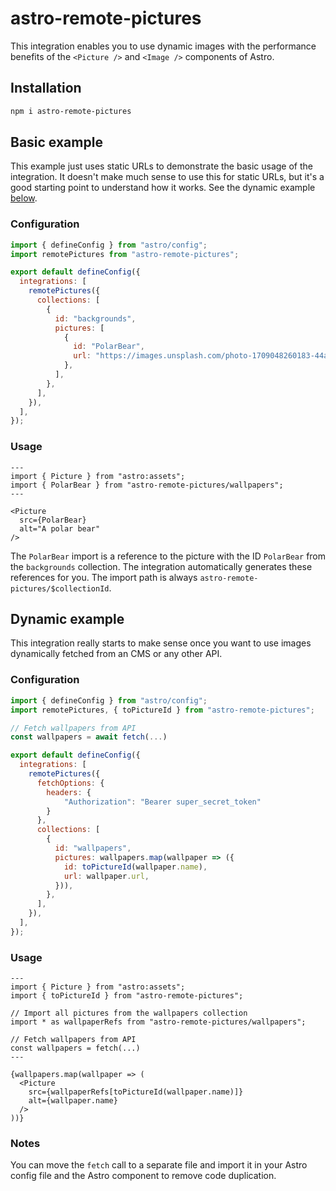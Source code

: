 # astro-remote-pictures

This integration enables you to use dynamic images with the performance benefits of the `<Picture />` and `<Image />` components of Astro.

## Installation

```bash
npm i astro-remote-pictures
```

## Basic example

This example just uses static URLs to demonstrate the basic usage of the integration. It doesn't make much sense to use this for static URLs, but it's a good starting point to understand how it works. See the dynamic example [below](#dynamic-example).

### Configuration

```javascript filename="astro.config.mjs"
import { defineConfig } from "astro/config";
import remotePictures from "astro-remote-pictures";

export default defineConfig({
  integrations: [
    remotePictures({
      collections: [
        {
          id: "backgrounds",
          pictures: [
            {
              id: "PolarBear",
              url: "https://images.unsplash.com/photo-1709048260183-44acb7826928",
            },
          ],
        },
      ],
    }),
  ],
});
```

### Usage

```astro
---
import { Picture } from "astro:assets";
import { PolarBear } from "astro-remote-pictures/wallpapers";
---

<Picture
  src={PolarBear}
  alt="A polar bear"
/>
```

The `PolarBear` import is a reference to the picture with the ID `PolarBear` from the `backgrounds` collection. The integration automatically generates these references for you. The import path is always `astro-remote-pictures/$collectionId`.

## Dynamic example

This integration really starts to make sense once you want to use images dynamically fetched from an CMS or any other API.

### Configuration

```javascript filename="astro.config.mjs"
import { defineConfig } from "astro/config";
import remotePictures, { toPictureId } from "astro-remote-pictures";

// Fetch wallpapers from API
const wallpapers = await fetch(...)

export default defineConfig({
  integrations: [
    remotePictures({
      fetchOptions: {
        headers: {
            "Authorization": "Bearer super_secret_token"
        }
      },
      collections: [
        {
          id: "wallpapers",
          pictures: wallpapers.map(wallpaper => ({
            id: toPictureId(wallpaper.name),
            url: wallpaper.url,
          })),
        },
      ],
    }),
  ],
});
```

### Usage

```astro
---
import { Picture } from "astro:assets";
import { toPictureId } from "astro-remote-pictures";

// Import all pictures from the wallpapers collection
import * as wallpaperRefs from "astro-remote-pictures/wallpapers";

// Fetch wallpapers from API
const wallpapers = fetch(...)
---

{wallpapers.map(wallpaper => (
  <Picture
    src={wallpaperRefs[toPictureId(wallpaper.name)]}
    alt={wallpaper.name}
  />
))}
```

### Notes

You can move the `fetch` call to a separate file and import it in your Astro config file and the Astro component to remove code duplication.
